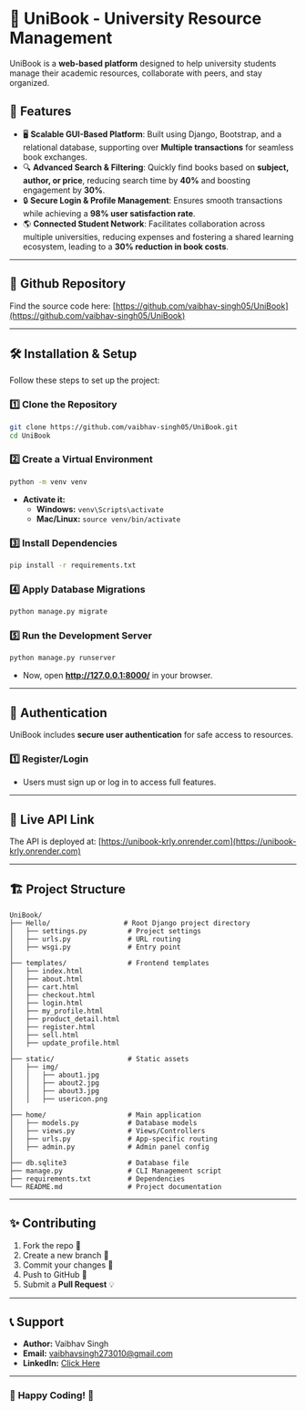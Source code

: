 # 📘 UniBook - University Resource Management

UniBook is a **web-based platform** designed to help university students manage their academic resources, collaborate with peers, and stay organized.

## 🚀 Features
- 🖥 **Scalable GUI-Based Platform**: Built using Django, Bootstrap, and a relational database, supporting over **Multiple transactions** for seamless book exchanges.
- 🔍 **Advanced Search & Filtering**: Quickly find books based on **subject, author, or price**, reducing search time by **40%** and boosting engagement by **30%**.
- 🔒 **Secure Login & Profile Management**: Ensures smooth transactions while achieving a **98% user satisfaction rate**.
- 🌎 **Connected Student Network**: Facilitates collaboration across multiple universities, reducing expenses and fostering a shared learning ecosystem, leading to a **30% reduction in book costs**.

---
## 📌 Github Repository
Find the source code here: [https://github.com/vaibhav-singh05/UniBook](https://github.com/vaibhav-singh05/UniBook)

---
## 🛠 Installation & Setup
Follow these steps to set up the project:

### **1️⃣ Clone the Repository**
```sh
git clone https://github.com/vaibhav-singh05/UniBook.git
cd UniBook
```

### **2️⃣ Create a Virtual Environment**
```sh
python -m venv venv
```
- **Activate it:**
  - **Windows:** `venv\Scripts\activate`
  - **Mac/Linux:** `source venv/bin/activate`

### **3️⃣ Install Dependencies**
```sh
pip install -r requirements.txt
```

### **4️⃣ Apply Database Migrations**
```sh
python manage.py migrate
```

### **5️⃣ Run the Development Server**
```sh
python manage.py runserver
```
- Now, open **http://127.0.0.1:8000/** in your browser.

---
## 🔑 Authentication
UniBook includes **secure user authentication** for safe access to resources.

### **1️⃣ Register/Login**
- Users must sign up or log in to access full features.

---

## 🚀 Live API Link  
The API is deployed at: [https://unibook-krly.onrender.com](https://unibook-krly.onrender.com)

---
## 🏗 Project Structure
```
UniBook/
├── Hello/                  # Root Django project directory
│   ├── settings.py          # Project settings
│   ├── urls.py              # URL routing
│   ├── wsgi.py              # Entry point
│
├── templates/               # Frontend templates
│   ├── index.html
│   ├── about.html
│   ├── cart.html
│   ├── checkout.html
│   ├── login.html
│   ├── my_profile.html
│   ├── product_detail.html
│   ├── register.html
│   ├── sell.html
│   ├── update_profile.html
│
├── static/                  # Static assets
│   ├── img/
│   │   ├── about1.jpg
│   │   ├── about2.jpg
│   │   ├── about3.jpg
│   │   ├── usericon.png
│
├── home/                    # Main application
│   ├── models.py            # Database models
│   ├── views.py             # Views/Controllers
│   ├── urls.py              # App-specific routing
│   ├── admin.py             # Admin panel config
│
├── db.sqlite3               # Database file
├── manage.py                # CLI Management script
├── requirements.txt         # Dependencies
└── README.md                # Project documentation
```

---
## ✨ Contributing
1. Fork the repo 🍴
2. Create a new branch 🌿
3. Commit your changes 🎯
4. Push to GitHub 🚀
5. Submit a **Pull Request** 💡

---
## 📞 Support
- **Author:** Vaibhav Singh  
- **Email:** vaibhavsingh273010@gmail.com  
- **LinkedIn:** [Click Here](https://www.linkedin.com/in/vaibhav-singh-2a5991229/)  

---
### 🎉 **Happy Coding! 🚀**

